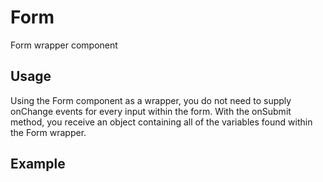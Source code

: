 # Form
Form wrapper component

## Usage
Using the Form component as a wrapper, you do not need to supply onChange events for every input within the form. With the onSubmit method, you receive an object containing all of the variables found within the Form wrapper.

## Example
<!-- STORY -->